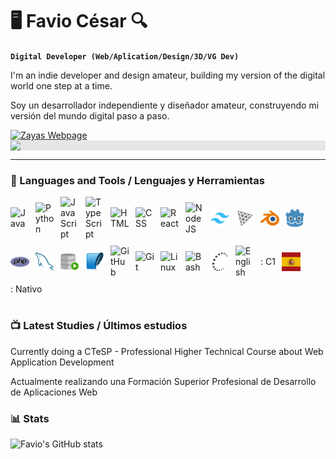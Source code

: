 # 🖥️ Favio César 🔍

**`Digital Developer (Web/Aplication/Design/3D/VG Dev)`**

I'm an indie developer and design amateur, building my version of the digital world one step at a time.
  
Soy un desarrollador independiente y diseñador amateur, construyendo mi versión del mundo digital paso a paso. 

   <p align="left">
      <a href="https://site.educa.madrid.org/ies.mariadezayas.majadahonda/">
         <img alt="Zayas Webpage" title="webpage" width="30px"  src="https://site.educa.madrid.org/ies.mariadezayas.majadahonda//wp-content/uploads/ies.mariadezayas.majadahonda/2020/10/Logo-zayas_web.png"/>
        <img style="display: block;-webkit-user-select: none;margin: auto;background-color: hsl(0, 0%, 90%);transition: background-color 300ms;" src="https://site.educa.madrid.org/ies.mariadezayas.majadahonda//wp-content/uploads/ies.mariadezayas.majadahonda/2020/10/Logo-zayas_web.png">
      </a> 
   </p>

---

### 🧰 Languages and Tools / Lenguajes y Herramientas

<div style="display: flex; flex-wrap: wrap; align-items: center; gap: 10px;">
   <img alt="Java" width="30px" src="https://cdn.jsdelivr.net/gh/devicons/devicon/icons/java/java-original.svg" />
   <img alt="Python" width="30px" src="https://cdn.jsdelivr.net/gh/devicons/devicon/icons/python/python-plain.svg" />
   <img alt="JavaScript" width="30px" src="https://cdn.jsdelivr.net/gh/devicons/devicon/icons/javascript/javascript-plain.svg" />
   <img alt="TypeScript" width="30px" src="https://cdn.jsdelivr.net/gh/devicons/devicon/icons/typescript/typescript-plain.svg" />
   <img alt="HTML" width="30px" src="https://cdn.jsdelivr.net/gh/devicons/devicon/icons/html5/html5-plain.svg" />
   <img alt="CSS" width="30px" src="https://cdn.jsdelivr.net/gh/devicons/devicon/icons/css3/css3-plain.svg" />
   <img alt="React" width="30px" src="https://cdn.jsdelivr.net/gh/devicons/devicon/icons/react/react-original.svg" />
   <img alt="NodeJS" width="30px" src="https://cdn.jsdelivr.net/gh/devicons/devicon/icons/nodejs/nodejs-original.svg" />
   <img alt="Tailwind" width="30px" src="https://github.com/devicons/devicon/blob/6910f0503efdd315c8f9b858234310c06e04d9c0/icons/tailwindcss/tailwindcss-original.svg" />
   <img alt="ThreeJS" width="30px" src="https://github.com/devicons/devicon/blob/6910f0503efdd315c8f9b858234310c06e04d9c0/icons/threejs/threejs-original.svg" />
   <img alt="Blender" width="30px" src="https://github.com/devicons/devicon/blob/6910f0503efdd315c8f9b858234310c06e04d9c0/icons/blender/blender-original.svg" />
   <img alt="Godot" width="30px" src="https://github.com/devicons/devicon/blob/6910f0503efdd315c8f9b858234310c06e04d9c0/icons/godot/godot-original.svg" />
   <img alt="PHP" width="30px" src="https://github.com/devicons/devicon/blob/6910f0503efdd315c8f9b858234310c06e04d9c0/icons/php/php-original.svg" />
   <img alt="MySql" width="30px" src="https://github.com/devicons/devicon/blob/6910f0503efdd315c8f9b858234310c06e04d9c0/icons/mysql/mysql-original.svg" />
   <img alt="SqlDeveloper" width="30px" src="https://github.com/devicons/devicon/blob/6910f0503efdd315c8f9b858234310c06e04d9c0/icons/sqldeveloper/sqldeveloper-original.svg" />
   <img alt="SqlLite" width="30px" src="https://github.com/devicons/devicon/blob/6910f0503efdd315c8f9b858234310c06e04d9c0/icons/sqlite/sqlite-original.svg" />
   <img alt="GitHub" width="30px" src="https://cdn.jsdelivr.net/gh/devicons/devicon/icons/github/github-original.svg" />
   <img alt="Git" width="30px" src="https://cdn.jsdelivr.net/gh/devicons/devicon/icons/git/git-original.svg" />
   <img alt="Linux" width="30px" src="https://cdn.jsdelivr.net/gh/devicons/devicon/icons/linux/linux-original.svg" />
   <img alt="Bash" width="30px" src="https://cdn.jsdelivr.net/gh/devicons/devicon/icons/bash/bash-original.svg" />
   <img alt="SSH" width="30px" src="https://github.com/devicons/devicon/blob/6910f0503efdd315c8f9b858234310c06e04d9c0/icons/ssh/ssh-original.svg" />
   <img alt="English" width="30px" src="https://upload.wikimedia.org/wikipedia/commons/thumb/a/aa/Flag_of_the_United_Kingdom_%281-1%29.svg/300px-Flag_of_the_United_Kingdom_%281-1%29.svg.png" />: C1
   <img alt="Spanish" width="30px" src="https://github.com/lipis/flag-icons/blob/e119b66129af6dd849754ccf25dfbf81d4a306d5/flags/1x1/es.svg" />: Nativo
</div>

#

### 📺 Latest Studies / Últimos estudios

Currently doing a CTeSP - Professional Higher Technical Course about Web Application Development

Actualmente realizando una Formación Superior Profesional de Desarrollo de Aplicaciones Web

### 📊 Stats

![Favio's GitHub stats](https://github-readme-stats.vercel.app/api?username=Favio-Cesar&show_icons=true&theme=gruvbox)

#

<!--
**Favio-Cesar/Favio-Cesar** 

Here are some ideas:

- 🔭 I’m currently working on ...
- 🌱 I’m currently learning ...
- 👯 I’m looking to collaborate on ...
- 🤔 I’m looking for help with ...
- 💬 Ask me about ...
- 📫 How to reach me: ...
- 😄 Pronouns: ...
- ⚡ Fun fact: ...
-->
